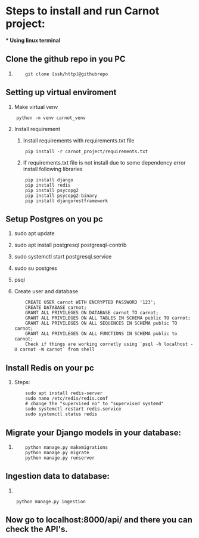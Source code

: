 # Steps to install and run Carnot project:

**\* Using linux terminal**

## Clone the github repo in you PC

1.  ```
        git clone [ssh/http]@githubrepo
    ```

## Setting up virtual enviroment

1. Make virtual venv

```
    python -m venv carnot_venv
```

2. Install requirement

   1. Install requirements with requirements.txt file

   ```
       pip install -r carnot_project/requirements.txt
   ```

   2. If requirements.txt file is not install due to some dependency error install following libraries

   ```
       pip install django
       pip install redis
       pip install psycopg2
       pip install psycopg2-binary
       pip install djangorestframework
   ```

## Setup Postgres on you pc

1. sudo apt update
2. sudo apt install postgresql postgresql-contrib
3. sudo systemctl start postgresql.service

4. sudo su postgres
5. psql
6. Create user and database
   ```
       CREATE USER carnot WITH ENCRYPTED PASSWORD '123';
       CREATE DATABASE carnot;
       GRANT ALL PRIVILEGES ON DATABASE carnot TO carnot;
       GRANT ALL PRIVILEGES ON ALL TABLES IN SCHEMA public TO carnot;
       GRANT ALL PRIVILEGES ON ALL SEQUENCES IN SCHEMA public TO carnot;
       GRANT ALL PRIVILEGES ON ALL FUNCTIONS IN SCHEMA public to carnot;
       Check if things are working corretly using `psql -h localhost -U carnot -W carnot` from shell
   ```

## Install Redis on your pc

1. Steps:

   ```
       sudo apt install redis-server
       sudo nano /etc/redis/redis.conf
       # change the "supervised no" to "supervised systemd"
       sudo systemctl restart redis.service
       sudo systemctl status redis

   ```

## Migrate your Django models in your database:

1.  ```
        python manage.py makemigrations
        python manage.py migrate
        python manage.py runserver
    ```

## Ingestion data to database:

1.

```
    python manage.py ingestion
```

## Now go to localhost:8000/api/ and there you can check the API's.
